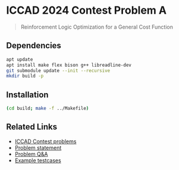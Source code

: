 # ICCAD 2024 Contest Problem A
> Reinforcement Logic Optimization for a General Cost Function 

## Dependencies
```sh
apt update
apt install make flex bison g++ libreadline-dev
git submodule update --init --recursive
mkdir build -p
```

## Installation
```sh
(cd build; make -f ../Makefile)
```

## Related Links
- [ICCAD Contest problems](https://www.iccad-contest.org/Problems.html)
- [Problem statement](https://drive.google.com/file/d/1AfxpS7q7OEg5QP06wgk1rrVqZroT7Ypi/view?usp=sharing)
- [Problem Q&A](https://drive.google.com/file/d/10WRKkymGATjm2K9lwsZzpebzHRTQH8sG/view?usp=sharing)
- [Example testcases](https://drive.google.com/drive/folders/1Uo2jYgibvr05OVVJBTzEzPOV9tflbRSj?usp=sharing)